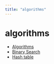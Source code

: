 ```yaml
---
title: "algorithms"
---
```

# algorithms
* [Algorithms](Algorithms)
* [Binary Search](Binary-Search)
* [Hash table](Hash-table)
